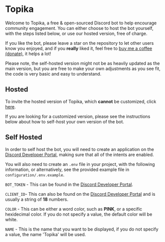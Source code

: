 # Topika

Welcome to Topika, a free & open-sourced Discord bot to help encourage community engagement. You can either choose
to host the bot yourself, with the steps listed below, or use our hosted version, free of charge.

If you like the bot, please leave a star on the repository to let other users know you enjoyed, and if you **really** liked it, feel free to [buy me a coffee (donate)](https://buymeacoff.ee/dawson), it helps a lot!

Please note, the self-hosted version might not be as heavily updated as the main version, but you are free to make your own adjustments as you see fit, the code is very basic and easy to understand.

## Hosted

To invite the hosted version of Topika, which **cannot** be customized, click [here](https://topika.gg/invite). 

If you are looking for a customized version, please see the instructions below about how to self-host your own version of the bot.

## Self Hosted

In order to self host the bot, you will need to create an application on the [Discord Developer Portal](https://discord.com/developers/applications), making sure that all of the intents are enabled. 

You will also need to create an `.env` file in your project, with the following information, or alternatively, see the provided example file in `configuration/.env.example`.

`BOT_TOKEN` - This can be found in the [Discord Developer Portal](https://discord.com/developers/applications).

`CLIENT_ID`- This can also be found on the [Discord Developer Portal](https://discord.com/developers/applications) and is usually a string of **18** numbers.

`COLOR` - This can be either a word color, such as **PINK**, or a specific hexidecimal color. If you do not specify a value, the default color will be white.

`NAME` - This is the name that you want to be displayed, if you do not specify a value, the name 'Topika' will be used.